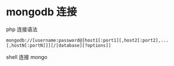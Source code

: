 # mongodb 连接

php 连接语法
```
mongodb://[username:password@]host1[:port1][,host2[:port2],...[,hostN[:portN]]][/[database][?options]]
```

shell 连接
mongo



